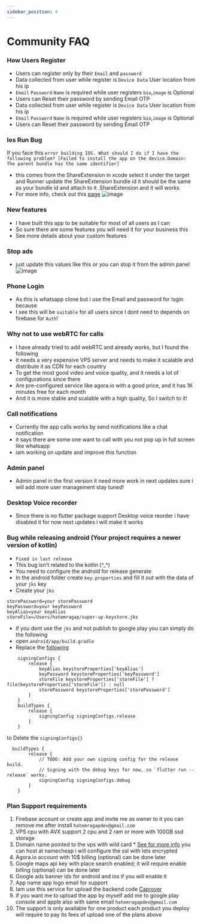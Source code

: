```yaml
---
sidebar_position: 4
---
```


# Community FAQ

### How Users Register

- Users can register only by their `Email` and `password`
- Data collected from user while register is `Device Data` User location from his ip
- `Email` `Password` `Name` is required while user registers `bio`,`image` is Optional
- Users can Reset their password by sending Email OTP
- Data collected from user while register is `Device Data` User location from his ip
- `Email` `Password` `Name` is required while user registers `bio`,`image` is Optional
- Users can Reset their password by sending Email OTP

### Ios Run Bug

If you face this
```error building IOS. What should I do if I have the following problem? [Failed to install the app on the device.Domain: The parent bundle has the same identifier]```

- this comes from the ShareExtension in xcode select it under the target and Runner update the ShareExtension bundle id
  it should be the same as your bundle id and attach to it .ShareExtension and it will works
- For more info, check out this [page](https://github.com/ShoutSocial/share_handler)
  ![image](https://github.com/hatemragab/v_chat_sdk/assets/37384769/c5e3b179-1b5f-4ee1-bd57-d8a1d431ec95)

### New features

- I have built this app to be suitable for most of all users as I can
- So sure there are some features you will need it for your business this
- See more details about your custom features

### Stop ads
- just update this values like this or you can stop it from the admin panel
  ![image](./img/ads.jpeg)



### Phone Login

- As this is whatsapp clone but i use the Email and password for login because
- I see this will be `suitable` for all users since I dont need to depends on firebase for `Auth`!

### Why not to use webRTC for calls

- I have already tried to add webRTC and already works, but I found the following
- it needs a very expensive VPS server and needs to make it scalable and distribute it as CDN for each country
- To get the most good video and voice quality, and it needs a lot of configurations since there
- Are pre-configured service like agora.io with a good price, and it has 1K minutes free for each month
- And it is more stable and scalable with a high quality, So I switch to it!

### Call notifications

- Currently the app calls works by send notifications like a chat notification
- it says there are some one want to call with you not pop up in full screen like whatsapp
- iam working on update and improve this function

### Admin panel

- Admin panel in the first version it need more work in next updates sure i will add more user management stay tuned!

### Desktop Voice recorder

- Since there is no flutter package support Desktop voice reorder i have disabled it for now next updates i will make it
  works

### Bug while releasing android (Your project requires a newer version of kotlin)

- `Fixed in last release`
- This bug isn't related to the kotlin (^_^)
- You need to configure the android for release generate
- In the android folder create `key.properties` and fill it out with the data of your `jks` key
- Create your `jks`

```
storePassword=your storePassword
keyPassword=your keyPassword
keyAlias=your keyAlias
storeFile=/Users/hatemragap/super-up-keystore.jks
```

- if you dont use the `jks` and not publish to google play you can simply do the following
- open `android/app/build.gradle`
- Replace the  [following](https://docs.flutter.dev/deployment/android#create-an-upload-keystore)

```
    signingConfigs {
        release {
            keyAlias keystoreProperties['keyAlias']
            keyPassword keystoreProperties['keyPassword']
            storeFile keystoreProperties['storeFile'] ? file(keystoreProperties['storeFile']) : null
            storePassword keystoreProperties['storePassword']
        }
    }
    buildTypes {
        release {
            signingConfig signingConfigs.release
        }
    }
```

to Delete the `signingConfigs{}`

```
  buildTypes {
        release {
            // TODO: Add your own signing config for the release build.
            // Signing with the debug keys for now, so `flutter run --release` works.
            signingConfig signingConfigs.debug
        }
    }
```

### Plan Support requirements

1. Firebase account or create app and invite me as owner to it you can remove me after install `hatemragapdev@gmail.com`
2. VPS cpu with AVX support 2 cpu and 2 ram or more with 100GB ssd storage
3. Domain name pointed to the vps with wild card * [See for more info](https://caprover.com/docs/get-started.html#step-2-connect-root-domain) you can host at namecheap i will configure the ssl with lets encrypted
4. Agora.io account with 10$ billing (optional) can be done later
5. Google maps api key with place search enabled; it will require enable billing (optional) can be done later
6. Google ads banner ids for android and ios if you will enable it
7. App name app logo email for support 
8. Iam use this service for upload the backend code [Caprover](https://caprover.com/)
9. if you want me to upload the app by myself add me to google play console and apple also with same email `hatemragapdev@gmail.com`
10. The support is only available for one product each product you deploy will require to pay its fees of upload one of the plans above